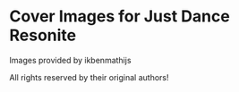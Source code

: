 # Cover Images for Just Dance Resonite
Images provided by ikbenmathijs

All rights reserved by their original authors!
